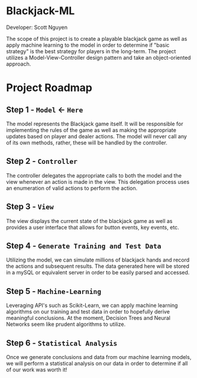 # Blackjack-ML

Developer: Scott Nguyen

The scope of this project is to create a playable blackjack game as well as apply machine learning to the model in order to determine if "basic strategy" is the best strategy for players in the long-term. The project utilizes a Model-View-Controller design pattern and take an object-oriented approach. 

# Project Roadmap

## Step 1 - `Model` <- `Here`
The model represents the Blackjack game itself. It will be responsible for implementing the rules of the game as well as making the appropriate updates based on player and dealer actions. The model will never call any of its own methods, rather, these will be handled by the controller.

## Step 2 - `Controller` 
The controller delegates the appropriate calls to both the model and the view whenever an action is made in the view. This delegation process uses an enumeration of valid actions to perform the action. 

## Step 3 - `View`
The view displays the current state of the blackjack game as well as provides a user interface that allows for button events, key events, etc. 

## Step 4 - `Generate Training and Test Data`
Utilizing the model, we can simulate millions of blackjack hands and record the actions and subsequent results. The data generated here will be stored in a mySQL or equivalent server in order to be easily parsed and accessed. 

## Step 5 - `Machine-Learning`
Leveraging API's such as Scikit-Learn, we can apply machine learning algorithms on our training and test data in order to hopefully derive meaningful conclusions. At the moment, Decision Trees and Neural Networks seem like prudent algorithms to utilize. 

## Step 6 - `Statistical Analysis`
Once we generate conclusions and data from our machine learning models, we will perform a statistical analysis on our data in order to determine if all of our work was worth it! 
